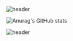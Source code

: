 ![header](https://capsule-render.vercel.app/api?type=soft&color=auto&height=200&section=header&text=YUNJUNG💻&fontSize=50)




![Anurag's GitHub stats](https://github-readme-stats.vercel.app/api?username=yunjungheo&show_icons=true&theme=buefy)

![header](https://capsule-render.vercel.app/api?type=Wave&color=auto&height=200&section=header&text=fontSize=50)
